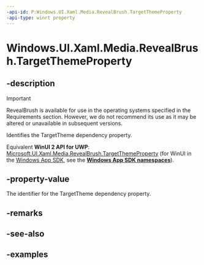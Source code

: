 ```yaml
---
-api-id: P:Windows.UI.Xaml.Media.RevealBrush.TargetThemeProperty
-api-type: winrt property
---
```


<!-- Property syntax.
public DependencyProperty TargetThemeProperty { get; }
-->

# Windows.UI.Xaml.Media.RevealBrush.TargetThemeProperty

## -description

> [!Important]
> RevealBrush is available for use in the operating systems specified in the Requirements section. However, we do not recommend its use as it may be altered or unavailable in subsequent versions.

Identifies the TargetTheme dependency property.

Equivalent **WinUI 2 API for UWP**: [Microsoft.UI.Xaml.Media.RevealBrush.TargetThemeProperty](/windows/winui/api/microsoft.ui.xaml.media.revealbrush.targetthemeproperty) (for WinUI in the [Windows App SDK](/windows/apps/windows-app-sdk/), see the **[Windows App SDK namespaces](/windows/windows-app-sdk/api/winrt/)**).

## -property-value

The identifier for the TargetTheme dependency property.

## -remarks

## -see-also

## -examples

